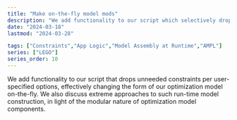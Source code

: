 ```yaml
---
title: "Make on-the-fly model mods"
description: "We add functionality to our script which selectively drops constraints as needed, per user-specified options, effectively changing the form of our optimization model on-the-fly. The modularity of model components is emphasized and extreme approaches to their custom run-time construction discussed."
date: "2024-03-18"
lastmod: "2024-03-28"

tags: ["Constraints","App Logic","Model Assembly at Runtime","AMPL"]
series: ["LEGO"]
series_order: 10
---
```


We add functionality to our script that drops unneeded constraints per user-specified options, effectively changing the form of our optimization model on-the-fly. We also discuss extreme approaches to such run-time model construction, in light of the modular nature of optimization model components.

